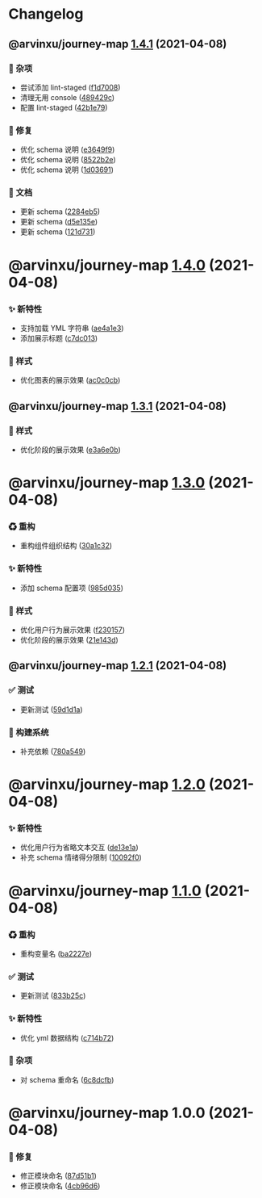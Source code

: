 # Changelog

## @arvinxu/journey-map [1.4.1](https://github.com/arvinxx/components/compare/@arvinxu/journey-map@1.4.0...@arvinxu/journey-map@1.4.1) (2021-04-08)


### 🎫 杂项

* 尝试添加 lint-staged ([f1d7008](https://github.com/arvinxx/components/commit/f1d7008))
* 清理无用 console ([489429c](https://github.com/arvinxx/components/commit/489429c))
* 配置 lint-staged ([42b1e79](https://github.com/arvinxx/components/commit/42b1e79))


### 🐛 修复

* 优化 schema 说明 ([e3649f9](https://github.com/arvinxx/components/commit/e3649f9))
* 优化 schema 说明 ([8522b2e](https://github.com/arvinxx/components/commit/8522b2e))
* 优化 schema 说明 ([1d03691](https://github.com/arvinxx/components/commit/1d03691))


### 📝 文档

* 更新 schema ([2284eb5](https://github.com/arvinxx/components/commit/2284eb5))
* 更新 schema ([d5e135e](https://github.com/arvinxx/components/commit/d5e135e))
* 更新 schema ([121d731](https://github.com/arvinxx/components/commit/121d731))

# @arvinxu/journey-map [1.4.0](https://github.com/arvinxx/components/compare/@arvinxu/journey-map@1.3.1...@arvinxu/journey-map@1.4.0) (2021-04-08)


### ✨ 新特性

* 支持加载 YML 字符串 ([ae4a1e3](https://github.com/arvinxx/components/commit/ae4a1e3))
* 添加展示标题 ([c7dc013](https://github.com/arvinxx/components/commit/c7dc013))


### 💄 样式

* 优化图表的展示效果 ([ac0c0cb](https://github.com/arvinxx/components/commit/ac0c0cb))

## @arvinxu/journey-map [1.3.1](https://github.com/arvinxx/components/compare/@arvinxu/journey-map@1.3.0...@arvinxu/journey-map@1.3.1) (2021-04-08)


### 💄 样式

* 优化阶段的展示效果 ([e3a6e0b](https://github.com/arvinxx/components/commit/e3a6e0b))

# @arvinxu/journey-map [1.3.0](https://github.com/arvinxx/components/compare/@arvinxu/journey-map@1.2.1...@arvinxu/journey-map@1.3.0) (2021-04-08)


### ♻ 重构

* 重构组件组织结构 ([30a1c32](https://github.com/arvinxx/components/commit/30a1c32))


### ✨ 新特性

* 添加 schema 配置项 ([985d035](https://github.com/arvinxx/components/commit/985d035))


### 💄 样式

* 优化用户行为展示效果 ([f230157](https://github.com/arvinxx/components/commit/f230157))
* 优化阶段的展示效果 ([21e143d](https://github.com/arvinxx/components/commit/21e143d))

## @arvinxu/journey-map [1.2.1](https://github.com/arvinxx/components/compare/@arvinxu/journey-map@1.2.0...@arvinxu/journey-map@1.2.1) (2021-04-08)


### ✅ 测试

* 更新测试 ([59d1d1a](https://github.com/arvinxx/components/commit/59d1d1a))


### 👷 构建系统

* 补充依赖 ([780a549](https://github.com/arvinxx/components/commit/780a549))

# @arvinxu/journey-map [1.2.0](https://github.com/arvinxx/components/compare/@arvinxu/journey-map@1.1.0...@arvinxu/journey-map@1.2.0) (2021-04-08)


### ✨ 新特性

* 优化用户行为省略文本交互 ([de13e1a](https://github.com/arvinxx/components/commit/de13e1a))
* 补充 schema 情绪得分限制 ([10092f0](https://github.com/arvinxx/components/commit/10092f0))

# @arvinxu/journey-map [1.1.0](https://github.com/arvinxx/components/compare/@arvinxu/journey-map@1.0.0...@arvinxu/journey-map@1.1.0) (2021-04-08)


### ♻ 重构

* 重构变量名 ([ba2227e](https://github.com/arvinxx/components/commit/ba2227e))


### ✅ 测试

* 更新测试 ([833b25c](https://github.com/arvinxx/components/commit/833b25c))


### ✨ 新特性

* 优化 yml 数据结构 ([c714b72](https://github.com/arvinxx/components/commit/c714b72))


### 🎫 杂项

* 对 schema 重命名 ([6c8dcfb](https://github.com/arvinxx/components/commit/6c8dcfb))

# @arvinxu/journey-map 1.0.0 (2021-04-08)


### 🐛 修复

* 修正模块命名 ([87d51b1](https://github.com/arvinxx/components/commit/87d51b1))
* 修正模块命名 ([4cb96d6](https://github.com/arvinxx/components/commit/4cb96d6))
